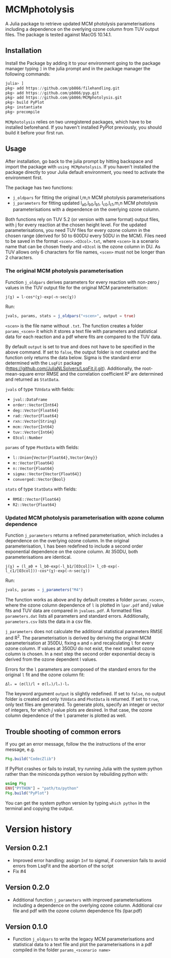MCMphotolysis
=============

A Julia package to retrieve updated MCM photolysis parameterisations including
a dependence on the overlying ozone column from TUV output files.
The package is tested against MacOS 10.14.1.


Installation
------------

Install the Package by adding it to your environment going to the package
manager typing `]` in the julia prompt and in the package manager the following commands:

```julia
julia> ]
pkg> add https://github.com/pb866/filehandling.git
pkg> add https://github.com/pb866/pyp.git
pkg> add https://github.com/pb866/MCMphotolysis.git
pkg> build PyPlot
pkg> instantiate
pkg> precompile
```

`MCMphotolysis` relies on two unregistered packages, which have to be installed
beforehand. If you haven't installed PyPlot previously, you should build it
before your first run.


Usage
-----

After installation, go back to the julia prompt by hitting backspace and
import the package with `using MCMphotolysis`.
If you haven't installed the package directly to your Julia default environment,
you need to activate the environment first.

The package has two functions:
- `j_oldpars` for fitting the original l,m,n MCM photolysis parameterisations
- `j_parameters` for fitting updated l<sub>a0</sub>,l<sub>b0</sub>,l<sub>b1</sub>,
  l<sub>c0</sub>,l<sub>c1</sub>,m,n MCM photolysis parameterisations with a
  dependence on the overlying ozone column.

Both functions rely on TUV 5.2 (or version with same format) output files,
with j for every reaction at the chosen height level. For the updated
parameterisations, you need TUV files for every ozone column in the chosen
range (derived for 50 to 600DU every 50DU in the MCM). Files need to be
saved in the format `<scen>.<O3col>.txt`, where `<scen>` is a scenario name
that can be chosen freely and `<O3col` is the ozone column in DU. As TUV
allows only 6 characters for file names, `<scen>` must not be longer than
2 characters.

### The original MCM photolysis parameterisation

Function `j_oldpars` derives parameters for every reaction with non-zero
_j_ values in the TUV output file for the original MCM parameterisation:

    j(χ) = l·cosᵐ(χ)·exp(-n·sec(χ))


Run:

```julia
jvals, params, stats = j_oldpars("<scen>", output = true)
```

`<scen>` is the file name without `.txt`. The function creates a folder
`params_<scen>` it which it stores a text file with parameters and statistical
data for each reaction and a pdf where fits are compared to the TUV data.

By default `output` is set to true and does not have to be specified in
the above command. If set to `false`, the output folder is not created
and the function only returns the data below. Sigma is the standard error
determined with the `LsqFit` package (https://github.com/JuliaNLSolvers/LsqFit.jl.git).
Additionally, the root-mean-square error RMSE and the correlation coefficient
R² are determined and returned as `StatData`.

`jvals` of type `TUVdata` with fields:
- `jval::DataFrame`
- `order::Vector{Int64}`
- `deg::Vector{Float64}`
- `rad::Vector{Float64}`
- `rxn::Vector{String}`
- `mcm::Vector{Int64}`
- `tuv::Vector{Int64}`
- `O3col::Number`

`params` of type `PhotData` with fields:
- `l::Union{Vector{Float64},Vector{Any}}`
- `m::Vector{Float64}`
- `n::Vector{Float64}`
- `sigma::Vector{Vector{Float64}}`
- `converged::Vector{Bool}`

`stats` of type `StatData` with fields:
- `RMSE::Vector{Float64}`
- `R2::Vector{Float64}`


### Updated MCM photolysis parameterisation with ozone column dependence

Function `j_parameters` returns a refined parameterisation, which includes a dependence on the overlying ozone column. In the original parameterisation,
`l` has been redefined to include a second order exponential dependence on the
ozone column. At 350DU, both parameterisations are identical.

    j(χ) = (l_a0 + l_b0·exp(-l_b1/[O3col])+ l_c0·exp(-l_c1/[O3col]))·cosᵐ(χ)·exp(-n·sec(χ))


Run:

```julia
jvals, params = j_parameters("M4")
```

The function works as above and by default creates a folder `params_<scen>`,
where the ozone column dependence of `l` is plotted in `lpar.pdf` and
_j_ value fits and TUV data are compared in `jvalues.pdf`. A formatted files
`parameters.dat` lists all parameters and standard errors. Additionally,
`parameters.csv` lists the data in a csv file.

`j_parameters` does not calculate the additional statistical parameters RMSE
and R<sup>2</sup>. The parameterisation is derived by deriving the original MCM
parameterisation at 350DU, fixing `m` and `n` and recalculating `l` for every
ozone column. If values at 350DU do not exist, the next smallest ozone column
is chosen. In a next step the second order exponential decay is derived from
the ozone dependent l values.

Errors for the `l` parameters are composed of the standard errors for the
original `l` fit and the ozone column fit:

    Δlₓ = (σ(l)/l + σ(lₓ)/lₓ)·lₓ

The keyword argument `output` is slightly redefined. If set to `false`, no
output folder is created and only `TUVdata` and `PhotData` is returned.
If set to `true`, only text files are generated. To generate plots, specify
an integer or vector of integers, for which _j_ value plots are desired.
In that case, the ozone column dependence of the `l` parameter is plotted
as well.


Trouble shooting of common errors
---------------------------------

If you get an error message, follow the the instructions of the error message, e.g.

```julia
Pkg.build("CodecZlib")
```

If PyPlot crashes or fails to install, try running Julia with the system python rather than
the miniconda python version by rebuilding python with:

```julia
using Pkg
ENV["PYTHON"] = "path/to/python"
Pkg.build("PyPlot")
```

You can get the system python version by typing `which python` in the terminal
and copying the output.


Version history
===============

Version 0.2.1
-------------
- Improved error handling: assign `Inf` to sigmal, if conversion fails to avoid
  errors from LsqFit and the abortion of the script
- Fix #4

Version 0.2.0
-------------
- Additional function `j_parameters` with improved parameterisations including
  a dependence on the overlying ozone column. Additional csv file and pdf with
  the ozone column dependence fits (lpar.pdf)

Version 0.1.0
-------------
- Function `j_oldpars` to write the legacy MCM parameterisations and statistical
  data to a text file and plot the parameterisations in a pdf compiled in the
  folder `params_<scenario name>`

